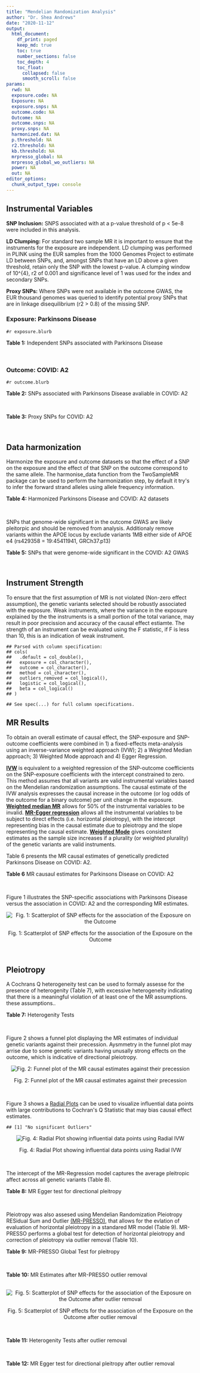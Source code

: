 ```yaml
---
title: "Mendelian Randomization Analysis"
author: "Dr. Shea Andrews"
date: "2020-11-12"
output:
  html_document:
    df_print: paged
    keep_md: true
    toc: true
    number_sections: false
    toc_depth: 4
    toc_float:
      collapsed: false
      smooth_scroll: false
params:
  rwd: NA
  exposure.code: NA
  Exposure: NA
  exposure.snps: NA
  outcome.code: NA
  Outcome: NA
  outcome.snps: NA
  proxy.snps: NA
  harmonized.dat: NA
  p.threshold: NA
  r2.threshold: NA
  kb.threshold: NA
  mrpresso_global: NA
  mrpresso_global_wo_outliers: NA
  power: NA
  out: NA
editor_options:
  chunk_output_type: console
---
```







## Instrumental Variables
**SNP Inclusion:** SNPS associated with at a p-value threshold of p < 5e-8 were included in this analysis.
<br>

**LD Clumping:** For standard two sample MR it is important to ensure that the instruments for the exposure are independent. LD clumping was performed in PLINK using the EUR samples from the 1000 Genomes Project to estimate LD between SNPs, and, amongst SNPs that have an LD above a given threshold, retain only the SNP with the lowest p-value. A clumping window of 10^{4}, r2 of 0.001 and significance level of 1 was used for the index and secondary SNPs.
<br>

**Proxy SNPs:** Where SNPs were not available in the outcome GWAS, the EUR thousand genomes was queried to identify potential proxy SNPs that are in linkage disequilibrium (r2 > 0.8) of the missing SNP.
<br>

### Exposure: Parkinsons Disease
`#r exposure.blurb`
<br>

**Table 1:** Independent SNPs associated with Parkinsons Disease
<div data-pagedtable="false">
  <script data-pagedtable-source type="application/json">
{"columns":[{"label":["SNP"],"name":[1],"type":["chr"],"align":["left"]},{"label":["CHROM"],"name":[2],"type":["dbl"],"align":["right"]},{"label":["POS"],"name":[3],"type":["dbl"],"align":["right"]},{"label":["REF"],"name":[4],"type":["chr"],"align":["left"]},{"label":["ALT"],"name":[5],"type":["chr"],"align":["left"]},{"label":["AF"],"name":[6],"type":["dbl"],"align":["right"]},{"label":["BETA"],"name":[7],"type":["dbl"],"align":["right"]},{"label":["SE"],"name":[8],"type":["dbl"],"align":["right"]},{"label":["Z"],"name":[9],"type":["dbl"],"align":["right"]},{"label":["P"],"name":[10],"type":["dbl"],"align":["right"]},{"label":["N"],"name":[11],"type":["dbl"],"align":["right"]},{"label":["TRAIT"],"name":[12],"type":["chr"],"align":["left"]}],"data":[{"1":"rs35749011","2":"1","3":"155135036","4":"G","5":"A","6":"0.0191","7":"0.7508","8":"0.0659","9":"11.393020","10":"5.022e-30","11":"482730","12":"parkinsons_disease"},{"1":"rs823106","2":"1","3":"205656453","4":"G","5":"C","6":"0.8488","7":"-0.1492","8":"0.0239","9":"-6.242678","10":"4.100e-10","11":"482730","12":"parkinsons_disease"},{"1":"rs4488803","2":"3","3":"58218352","4":"G","5":"A","6":"0.3746","7":"-0.1136","8":"0.0199","9":"-5.708543","10":"1.076e-08","11":"482730","12":"parkinsons_disease"},{"1":"rs34311866","2":"4","3":"951947","4":"T","5":"C","6":"0.1958","7":"0.2272","8":"0.0231","9":"9.835500","10":"7.974e-23","11":"482730","12":"parkinsons_disease"},{"1":"rs4698412","2":"4","3":"15737348","4":"G","5":"A","6":"0.5530","7":"0.1258","8":"0.0168","9":"7.488095","10":"7.049e-14","11":"482730","12":"parkinsons_disease"},{"1":"rs7695720","2":"4","3":"77183300","4":"A","5":"C","6":"0.2091","7":"-0.1255","8":"0.0208","9":"-6.033650","10":"1.528e-09","11":"482730","12":"parkinsons_disease"},{"1":"rs356203","2":"4","3":"90666041","4":"C","5":"T","6":"0.6169","7":"-0.2398","8":"0.0178","9":"-13.471910","10":"3.007e-41","11":"482730","12":"parkinsons_disease"},{"1":"rs75646569","2":"5","3":"60345424","4":"T","5":"G","6":"0.1117","7":"0.1916","8":"0.0266","9":"7.203010","10":"5.618e-13","11":"482730","12":"parkinsons_disease"},{"1":"rs35265698","2":"6","3":"32561334","4":"C","5":"G","6":"0.1547","7":"-0.2000","8":"0.0303","9":"-6.600660","10":"3.927e-11","11":"480593","12":"parkinsons_disease"},{"1":"rs858295","2":"7","3":"23245569","4":"A","5":"G","6":"0.3947","7":"-0.1039","8":"0.0176","9":"-5.903410","10":"3.831e-09","11":"482730","12":"parkinsons_disease"},{"1":"rs620490","2":"8","3":"16697579","4":"T","5":"G","6":"0.2762","7":"-0.1174","8":"0.0190","9":"-6.178950","10":"6.456e-10","11":"482730","12":"parkinsons_disease"},{"1":"rs144814361","2":"10","3":"121410917","4":"C","5":"T","6":"0.0174","7":"0.4411","8":"0.0680","9":"6.486765","10":"9.065e-11","11":"482730","12":"parkinsons_disease"},{"1":"rs75505347","2":"12","3":"40885549","4":"C","5":"T","6":"0.0195","7":"0.3917","8":"0.0674","9":"5.811573","10":"6.117e-09","11":"482730","12":"parkinsons_disease"},{"1":"rs10847864","2":"12","3":"123326598","4":"G","5":"T","6":"0.3625","7":"0.1274","8":"0.0179","9":"7.117318","10":"9.812e-13","11":"482730","12":"parkinsons_disease"},{"1":"rs4774417","2":"15","3":"61993702","4":"G","5":"A","6":"0.7397","7":"0.1052","8":"0.0192","9":"5.479167","10":"4.626e-08","11":"482730","12":"parkinsons_disease"},{"1":"rs12934900","2":"16","3":"30923602","4":"A","5":"T","6":"0.6571","7":"0.1215","8":"0.0184","9":"6.603260","10":"4.331e-11","11":"482730","12":"parkinsons_disease"},{"1":"rs4566208","2":"17","3":"16010920","4":"A","5":"G","6":"0.5659","7":"-0.0957","8":"0.0174","9":"-5.500000","10":"3.884e-08","11":"482730","12":"parkinsons_disease"},{"1":"rs58879558","2":"17","3":"44095467","4":"T","5":"C","6":"0.2229","7":"-0.2383","8":"0.0250","9":"-9.532000","10":"1.363e-21","11":"482730","12":"parkinsons_disease"},{"1":"rs4588066","2":"18","3":"40672964","4":"G","5":"A","6":"0.3260","7":"0.1046","8":"0.0178","9":"5.876404","10":"4.453e-09","11":"482730","12":"parkinsons_disease"}],"options":{"columns":{"min":{},"max":[10]},"rows":{"min":[10],"max":[10]},"pages":{}}}
  </script>
</div>
<br>

### Outcome: COVID: A2
`#r outcome.blurb`
<br>

**Table 2:** SNPs associated with Parkinsons Disease avaliable in COVID: A2
<div data-pagedtable="false">
  <script data-pagedtable-source type="application/json">
{"columns":[{"label":["SNP"],"name":[1],"type":["chr"],"align":["left"]},{"label":["CHROM"],"name":[2],"type":["dbl"],"align":["right"]},{"label":["POS"],"name":[3],"type":["dbl"],"align":["right"]},{"label":["REF"],"name":[4],"type":["chr"],"align":["left"]},{"label":["ALT"],"name":[5],"type":["chr"],"align":["left"]},{"label":["AF"],"name":[6],"type":["dbl"],"align":["right"]},{"label":["BETA"],"name":[7],"type":["dbl"],"align":["right"]},{"label":["SE"],"name":[8],"type":["dbl"],"align":["right"]},{"label":["Z"],"name":[9],"type":["dbl"],"align":["right"]},{"label":["P"],"name":[10],"type":["dbl"],"align":["right"]},{"label":["N"],"name":[11],"type":["dbl"],"align":["right"]},{"label":["TRAIT"],"name":[12],"type":["chr"],"align":["left"]}],"data":[{"1":"rs35749011","2":"1","3":"155135036","4":"G","5":"A","6":"0.013100","7":"0.0240080","8":"0.160910","9":"0.1492014","10":"0.88140","11":"22367","12":"very_severe_respiratory_confirmed_covid_vs._population__eur_wo_ukbb"},{"1":"rs823106","2":"1","3":"205656453","4":"G","5":"C","6":"0.857500","7":"-0.0681370","8":"0.043595","9":"-1.5629545","10":"0.11810","11":"261481","12":"very_severe_respiratory_confirmed_covid_vs._population__eur_wo_ukbb"},{"1":"rs4488803","2":"3","3":"58218352","4":"G","5":"A","6":"0.441000","7":"0.0315190","8":"0.046765","9":"0.6739870","10":"0.50030","11":"251425","12":"very_severe_respiratory_confirmed_covid_vs._population__eur_wo_ukbb"},{"1":"rs34311866","2":"4","3":"951947","4":"T","5":"C","6":"0.205000","7":"0.0377450","8":"0.039672","9":"0.9514267","10":"0.34140","11":"261481","12":"very_severe_respiratory_confirmed_covid_vs._population__eur_wo_ukbb"},{"1":"rs4698412","2":"4","3":"15737348","4":"G","5":"A","6":"0.559300","7":"-0.0252390","8":"0.031609","9":"-0.7984751","10":"0.42460","11":"261481","12":"very_severe_respiratory_confirmed_covid_vs._population__eur_wo_ukbb"},{"1":"rs7695720","2":"4","3":"77183300","4":"A","5":"C","6":"0.217200","7":"0.0742320","8":"0.057272","9":"1.2961307","10":"0.19490","11":"251022","12":"very_severe_respiratory_confirmed_covid_vs._population__eur_wo_ukbb"},{"1":"rs356203","2":"4","3":"90666041","4":"C","5":"T","6":"0.639800","7":"0.0216450","8":"0.032737","9":"0.6611785","10":"0.50850","11":"261078","12":"very_severe_respiratory_confirmed_covid_vs._population__eur_wo_ukbb"},{"1":"rs75646569","2":"5","3":"60345424","4":"T","5":"G","6":"0.098200","7":"-0.0807920","8":"0.052190","9":"-1.5480360","10":"0.12160","11":"261481","12":"very_severe_respiratory_confirmed_covid_vs._population__eur_wo_ukbb"},{"1":"rs35265698","2":"6","3":"32561334","4":"C","5":"G","6":"0.153400","7":"-0.0934570","8":"0.045209","9":"-2.0672211","10":"0.03871","11":"261481","12":"very_severe_respiratory_confirmed_covid_vs._population__eur_wo_ukbb"},{"1":"rs858295","2":"7","3":"23245569","4":"A","5":"G","6":"0.388500","7":"-0.0055797","8":"0.031656","9":"-0.1762604","10":"0.86010","11":"261481","12":"very_severe_respiratory_confirmed_covid_vs._population__eur_wo_ukbb"},{"1":"rs620490","2":"8","3":"16697579","4":"T","5":"G","6":"0.325900","7":"-0.0624680","8":"0.035741","9":"-1.7477966","10":"0.08050","11":"261078","12":"very_severe_respiratory_confirmed_covid_vs._population__eur_wo_ukbb"},{"1":"rs144814361","2":"10","3":"121410917","4":"C","5":"T","6":"0.006525","7":"-0.3736500","8":"0.212490","9":"-1.7584357","10":"0.07867","11":"251022","12":"very_severe_respiratory_confirmed_covid_vs._population__eur_wo_ukbb"},{"1":"rs75505347","2":"12","3":"40885549","4":"C","5":"T","6":"0.014570","7":"0.0815370","8":"0.105600","9":"0.7721307","10":"0.44000","11":"261078","12":"very_severe_respiratory_confirmed_covid_vs._population__eur_wo_ukbb"},{"1":"rs10847864","2":"12","3":"123326598","4":"G","5":"T","6":"0.338000","7":"-0.0237720","8":"0.050312","9":"-0.4724917","10":"0.63660","11":"251425","12":"very_severe_respiratory_confirmed_covid_vs._population__eur_wo_ukbb"},{"1":"rs4774417","2":"15","3":"61993702","4":"G","5":"A","6":"0.703200","7":"0.0746690","8":"0.053238","9":"1.4025508","10":"0.16070","11":"251425","12":"very_severe_respiratory_confirmed_covid_vs._population__eur_wo_ukbb"},{"1":"rs12934900","2":"16","3":"30923602","4":"A","5":"T","6":"0.649700","7":"0.0290650","8":"0.049178","9":"0.5910163","10":"0.55450","11":"251425","12":"very_severe_respiratory_confirmed_covid_vs._population__eur_wo_ukbb"},{"1":"rs4566208","2":"17","3":"16010920","4":"A","5":"G","6":"0.602900","7":"0.0498810","8":"0.032200","9":"1.5490994","10":"0.12140","11":"261481","12":"very_severe_respiratory_confirmed_covid_vs._population__eur_wo_ukbb"},{"1":"rs58879558","2":"17","3":"44095467","4":"T","5":"C","6":"0.234000","7":"-0.0923840","8":"0.037284","9":"-2.4778457","10":"0.01322","11":"22770","12":"very_severe_respiratory_confirmed_covid_vs._population__eur_wo_ukbb"},{"1":"rs4588066","2":"18","3":"40672964","4":"G","5":"A","6":"0.355800","7":"-0.0178700","8":"0.034090","9":"-0.5242006","10":"0.60010","11":"261481","12":"very_severe_respiratory_confirmed_covid_vs._population__eur_wo_ukbb"}],"options":{"columns":{"min":{},"max":[10]},"rows":{"min":[10],"max":[10]},"pages":{}}}
  </script>
</div>
<br>

**Table 3:** Proxy SNPs for COVID: A2
<div data-pagedtable="false">
  <script data-pagedtable-source type="application/json">
{"columns":[{"label":["proxy.outcome"],"name":[1],"type":["lgl"],"align":["right"]},{"label":["target_snp"],"name":[2],"type":["lgl"],"align":["right"]},{"label":["proxy_snp"],"name":[3],"type":["lgl"],"align":["right"]},{"label":["ld.r2"],"name":[4],"type":["lgl"],"align":["right"]},{"label":["Dprime"],"name":[5],"type":["lgl"],"align":["right"]},{"label":["ref.proxy"],"name":[6],"type":["lgl"],"align":["right"]},{"label":["alt.proxy"],"name":[7],"type":["lgl"],"align":["right"]},{"label":["CHROM"],"name":[8],"type":["lgl"],"align":["right"]},{"label":["POS"],"name":[9],"type":["lgl"],"align":["right"]},{"label":["ALT.proxy"],"name":[10],"type":["lgl"],"align":["right"]},{"label":["REF.proxy"],"name":[11],"type":["lgl"],"align":["right"]},{"label":["AF"],"name":[12],"type":["lgl"],"align":["right"]},{"label":["BETA"],"name":[13],"type":["lgl"],"align":["right"]},{"label":["SE"],"name":[14],"type":["lgl"],"align":["right"]},{"label":["P"],"name":[15],"type":["lgl"],"align":["right"]},{"label":["N"],"name":[16],"type":["lgl"],"align":["right"]},{"label":["ref"],"name":[17],"type":["lgl"],"align":["right"]},{"label":["alt"],"name":[18],"type":["lgl"],"align":["right"]},{"label":["ALT"],"name":[19],"type":["lgl"],"align":["right"]},{"label":["REF"],"name":[20],"type":["lgl"],"align":["right"]},{"label":["PHASE"],"name":[21],"type":["lgl"],"align":["right"]}],"data":[{"1":"NA","2":"NA","3":"NA","4":"NA","5":"NA","6":"NA","7":"NA","8":"NA","9":"NA","10":"NA","11":"NA","12":"NA","13":"NA","14":"NA","15":"NA","16":"NA","17":"NA","18":"NA","19":"NA","20":"NA","21":"NA"}],"options":{"columns":{"min":{},"max":[10]},"rows":{"min":[10],"max":[10]},"pages":{}}}
  </script>
</div>
<br>

## Data harmonization
Harmonize the exposure and outcome datasets so that the effect of a SNP on the exposure and the effect of that SNP on the outcome correspond to the same allele. The harmonise_data function from the TwoSampleMR package can be used to perform the harmonization step, by default it try's to infer the forward strand alleles using allele frequency information.
<br>

**Table 4:** Harmonized Parkinsons Disease and COVID: A2 datasets
<div data-pagedtable="false">
  <script data-pagedtable-source type="application/json">
{"columns":[{"label":["SNP"],"name":[1],"type":["chr"],"align":["left"]},{"label":["effect_allele.exposure"],"name":[2],"type":["chr"],"align":["left"]},{"label":["other_allele.exposure"],"name":[3],"type":["chr"],"align":["left"]},{"label":["effect_allele.outcome"],"name":[4],"type":["chr"],"align":["left"]},{"label":["other_allele.outcome"],"name":[5],"type":["chr"],"align":["left"]},{"label":["beta.exposure"],"name":[6],"type":["dbl"],"align":["right"]},{"label":["beta.outcome"],"name":[7],"type":["dbl"],"align":["right"]},{"label":["eaf.exposure"],"name":[8],"type":["dbl"],"align":["right"]},{"label":["eaf.outcome"],"name":[9],"type":["dbl"],"align":["right"]},{"label":["remove"],"name":[10],"type":["lgl"],"align":["right"]},{"label":["palindromic"],"name":[11],"type":["lgl"],"align":["right"]},{"label":["ambiguous"],"name":[12],"type":["lgl"],"align":["right"]},{"label":["id.outcome"],"name":[13],"type":["chr"],"align":["left"]},{"label":["chr.outcome"],"name":[14],"type":["dbl"],"align":["right"]},{"label":["pos.outcome"],"name":[15],"type":["dbl"],"align":["right"]},{"label":["se.outcome"],"name":[16],"type":["dbl"],"align":["right"]},{"label":["z.outcome"],"name":[17],"type":["dbl"],"align":["right"]},{"label":["pval.outcome"],"name":[18],"type":["dbl"],"align":["right"]},{"label":["samplesize.outcome"],"name":[19],"type":["dbl"],"align":["right"]},{"label":["outcome"],"name":[20],"type":["chr"],"align":["left"]},{"label":["mr_keep.outcome"],"name":[21],"type":["lgl"],"align":["right"]},{"label":["pval_origin.outcome"],"name":[22],"type":["chr"],"align":["left"]},{"label":["chr.exposure"],"name":[23],"type":["dbl"],"align":["right"]},{"label":["pos.exposure"],"name":[24],"type":["dbl"],"align":["right"]},{"label":["se.exposure"],"name":[25],"type":["dbl"],"align":["right"]},{"label":["z.exposure"],"name":[26],"type":["dbl"],"align":["right"]},{"label":["pval.exposure"],"name":[27],"type":["dbl"],"align":["right"]},{"label":["samplesize.exposure"],"name":[28],"type":["dbl"],"align":["right"]},{"label":["exposure"],"name":[29],"type":["chr"],"align":["left"]},{"label":["mr_keep.exposure"],"name":[30],"type":["lgl"],"align":["right"]},{"label":["pval_origin.exposure"],"name":[31],"type":["chr"],"align":["left"]},{"label":["id.exposure"],"name":[32],"type":["chr"],"align":["left"]},{"label":["action"],"name":[33],"type":["dbl"],"align":["right"]},{"label":["mr_keep"],"name":[34],"type":["lgl"],"align":["right"]},{"label":["pt"],"name":[35],"type":["dbl"],"align":["right"]},{"label":["pleitropy_keep"],"name":[36],"type":["lgl"],"align":["right"]},{"label":["mrpresso_RSSobs"],"name":[37],"type":["dbl"],"align":["right"]},{"label":["mrpresso_pval"],"name":[38],"type":["dbl"],"align":["right"]},{"label":["mrpresso_keep"],"name":[39],"type":["lgl"],"align":["right"]}],"data":[{"1":"rs10847864","2":"T","3":"G","4":"T","5":"G","6":"0.1274","7":"-0.0237720","8":"0.3625","9":"0.338000","10":"FALSE","11":"FALSE","12":"FALSE","13":"FhXLgp","14":"12","15":"123326598","16":"0.050312","17":"-0.4724917","18":"0.63660","19":"251425","20":"covidhgi2020anaA2v4eurwoukbb","21":"TRUE","22":"reported","23":"12","24":"123326598","25":"0.0179","26":"7.117318","27":"9.812e-13","28":"482730","29":"Nalls2019pd","30":"TRUE","31":"reported","32":"YnhLA0","33":"2","34":"TRUE","35":"5e-08","36":"TRUE","37":"1.117395e-03","38":"1.0000","39":"TRUE"},{"1":"rs12934900","2":"T","3":"A","4":"T","5":"A","6":"0.1215","7":"0.0290650","8":"0.6571","9":"0.649700","10":"FALSE","11":"TRUE","12":"FALSE","13":"FhXLgp","14":"16","15":"30923602","16":"0.049178","17":"0.5910163","18":"0.55450","19":"251425","20":"covidhgi2020anaA2v4eurwoukbb","21":"TRUE","22":"reported","23":"16","24":"30923602","25":"0.0184","26":"6.603260","27":"4.331e-11","28":"482730","29":"Nalls2019pd","30":"TRUE","31":"reported","32":"YnhLA0","33":"2","34":"TRUE","35":"5e-08","36":"TRUE","37":"4.403725e-04","38":"1.0000","39":"TRUE"},{"1":"rs144814361","2":"T","3":"C","4":"T","5":"C","6":"0.4411","7":"-0.3736500","8":"0.0174","9":"0.006525","10":"FALSE","11":"FALSE","12":"FALSE","13":"FhXLgp","14":"10","15":"121410917","16":"0.212490","17":"-1.7584357","18":"0.07867","19":"251022","20":"covidhgi2020anaA2v4eurwoukbb","21":"TRUE","22":"reported","23":"10","24":"121410917","25":"0.0680","26":"6.486765","27":"9.065e-11","28":"482730","29":"Nalls2019pd","30":"TRUE","31":"reported","32":"YnhLA0","33":"2","34":"TRUE","35":"5e-08","36":"TRUE","37":"1.685643e-01","38":"1.0000","39":"TRUE"},{"1":"rs34311866","2":"C","3":"T","4":"C","5":"T","6":"0.2272","7":"0.0377450","8":"0.1958","9":"0.205000","10":"FALSE","11":"FALSE","12":"FALSE","13":"FhXLgp","14":"4","15":"951947","16":"0.039672","17":"0.9514267","18":"0.34140","19":"261481","20":"covidhgi2020anaA2v4eurwoukbb","21":"TRUE","22":"reported","23":"4","24":"951947","25":"0.0231","26":"9.835500","27":"7.974e-23","28":"482730","29":"Nalls2019pd","30":"TRUE","31":"reported","32":"YnhLA0","33":"2","34":"TRUE","35":"5e-08","36":"TRUE","37":"6.030031e-04","38":"1.0000","39":"TRUE"},{"1":"rs35265698","2":"G","3":"C","4":"G","5":"C","6":"-0.2000","7":"-0.0934570","8":"0.1547","9":"0.153400","10":"FALSE","11":"TRUE","12":"FALSE","13":"FhXLgp","14":"6","15":"32561334","16":"0.045209","17":"-2.0672211","18":"0.03871","19":"261481","20":"covidhgi2020anaA2v4eurwoukbb","21":"TRUE","22":"reported","23":"6","24":"32561334","25":"0.0303","26":"-6.600660","27":"3.927e-11","28":"480593","29":"Nalls2019pd","30":"TRUE","31":"reported","32":"YnhLA0","33":"2","34":"TRUE","35":"5e-08","36":"TRUE","37":"7.240735e-03","38":"1.0000","39":"TRUE"},{"1":"rs356203","2":"T","3":"C","4":"T","5":"C","6":"-0.2398","7":"0.0216450","8":"0.6169","9":"0.639800","10":"FALSE","11":"FALSE","12":"FALSE","13":"FhXLgp","14":"4","15":"90666041","16":"0.032737","17":"0.6611785","18":"0.50850","19":"261078","20":"covidhgi2020anaA2v4eurwoukbb","21":"TRUE","22":"reported","23":"4","24":"90666041","25":"0.0178","26":"-13.471910","27":"3.007e-41","28":"482730","29":"Nalls2019pd","30":"TRUE","31":"reported","32":"YnhLA0","33":"2","34":"TRUE","35":"5e-08","36":"TRUE","37":"2.209914e-03","38":"1.0000","39":"TRUE"},{"1":"rs35749011","2":"A","3":"G","4":"A","5":"G","6":"0.7508","7":"0.0240080","8":"0.0191","9":"0.013100","10":"FALSE","11":"FALSE","12":"FALSE","13":"FhXLgp","14":"1","15":"155135036","16":"0.160910","17":"0.1492014","18":"0.88140","19":"22367","20":"covidhgi2020anaA2v4eurwoukbb","21":"TRUE","22":"reported","23":"1","24":"155135036","25":"0.0659","26":"11.393020","27":"5.022e-30","28":"482730","29":"Nalls2019pd","30":"TRUE","31":"reported","32":"YnhLA0","33":"2","34":"TRUE","35":"5e-08","36":"TRUE","37":"9.541709e-04","38":"1.0000","39":"TRUE"},{"1":"rs4488803","2":"A","3":"G","4":"A","5":"G","6":"-0.1136","7":"0.0315190","8":"0.3746","9":"0.441000","10":"FALSE","11":"FALSE","12":"FALSE","13":"FhXLgp","14":"3","15":"58218352","16":"0.046765","17":"0.6739870","18":"0.50030","19":"251425","20":"covidhgi2020anaA2v4eurwoukbb","21":"TRUE","22":"reported","23":"3","24":"58218352","25":"0.0199","26":"-5.708543","27":"1.076e-08","28":"482730","29":"Nalls2019pd","30":"TRUE","31":"reported","32":"YnhLA0","33":"2","34":"TRUE","35":"5e-08","36":"TRUE","37":"1.623021e-03","38":"1.0000","39":"TRUE"},{"1":"rs4566208","2":"G","3":"A","4":"G","5":"A","6":"-0.0957","7":"0.0498810","8":"0.5659","9":"0.602900","10":"FALSE","11":"FALSE","12":"FALSE","13":"FhXLgp","14":"17","15":"16010920","16":"0.032200","17":"1.5490994","18":"0.12140","19":"261481","20":"covidhgi2020anaA2v4eurwoukbb","21":"TRUE","22":"reported","23":"17","24":"16010920","25":"0.0174","26":"-5.500000","27":"3.884e-08","28":"482730","29":"Nalls2019pd","30":"TRUE","31":"reported","32":"YnhLA0","33":"2","34":"TRUE","35":"5e-08","36":"TRUE","37":"3.403116e-03","38":"1.0000","39":"TRUE"},{"1":"rs4588066","2":"A","3":"G","4":"A","5":"G","6":"0.1046","7":"-0.0178700","8":"0.3260","9":"0.355800","10":"FALSE","11":"FALSE","12":"FALSE","13":"FhXLgp","14":"18","15":"40672964","16":"0.034090","17":"-0.5242006","18":"0.60010","19":"261481","20":"covidhgi2020anaA2v4eurwoukbb","21":"TRUE","22":"reported","23":"18","24":"40672964","25":"0.0178","26":"5.876404","27":"4.453e-09","28":"482730","29":"Nalls2019pd","30":"TRUE","31":"reported","32":"YnhLA0","33":"2","34":"TRUE","35":"5e-08","36":"TRUE","37":"6.776645e-04","38":"1.0000","39":"TRUE"},{"1":"rs4698412","2":"A","3":"G","4":"A","5":"G","6":"0.1258","7":"-0.0252390","8":"0.5530","9":"0.559300","10":"FALSE","11":"FALSE","12":"FALSE","13":"FhXLgp","14":"4","15":"15737348","16":"0.031609","17":"-0.7984751","18":"0.42460","19":"261481","20":"covidhgi2020anaA2v4eurwoukbb","21":"TRUE","22":"reported","23":"4","24":"15737348","25":"0.0168","26":"7.488095","27":"7.049e-14","28":"482730","29":"Nalls2019pd","30":"TRUE","31":"reported","32":"YnhLA0","33":"2","34":"TRUE","35":"5e-08","36":"TRUE","37":"1.295241e-03","38":"1.0000","39":"TRUE"},{"1":"rs4774417","2":"A","3":"G","4":"A","5":"G","6":"0.1052","7":"0.0746690","8":"0.7397","9":"0.703200","10":"FALSE","11":"FALSE","12":"FALSE","13":"FhXLgp","14":"15","15":"61993702","16":"0.053238","17":"1.4025508","18":"0.16070","19":"251425","20":"covidhgi2020anaA2v4eurwoukbb","21":"TRUE","22":"reported","23":"15","24":"61993702","25":"0.0192","26":"5.479167","27":"4.626e-08","28":"482730","29":"Nalls2019pd","30":"TRUE","31":"reported","32":"YnhLA0","33":"2","34":"TRUE","35":"5e-08","36":"TRUE","37":"4.651290e-03","38":"1.0000","39":"TRUE"},{"1":"rs58879558","2":"C","3":"T","4":"C","5":"T","6":"-0.2383","7":"-0.0923840","8":"0.2229","9":"0.234000","10":"FALSE","11":"FALSE","12":"FALSE","13":"FhXLgp","14":"17","15":"44095467","16":"0.037284","17":"-2.4778457","18":"0.01322","19":"22770","20":"covidhgi2020anaA2v4eurwoukbb","21":"TRUE","22":"reported","23":"17","24":"44095467","25":"0.0250","26":"-9.532000","27":"1.363e-21","28":"482730","29":"Nalls2019pd","30":"TRUE","31":"reported","32":"YnhLA0","33":"2","34":"TRUE","35":"5e-08","36":"TRUE","37":"7.720209e-03","38":"0.4294","39":"TRUE"},{"1":"rs620490","2":"G","3":"T","4":"G","5":"T","6":"-0.1174","7":"-0.0624680","8":"0.2762","9":"0.325900","10":"FALSE","11":"FALSE","12":"FALSE","13":"FhXLgp","14":"8","15":"16697579","16":"0.035741","17":"-1.7477966","18":"0.08050","19":"261078","20":"covidhgi2020anaA2v4eurwoukbb","21":"TRUE","22":"reported","23":"8","24":"16697579","25":"0.0190","26":"-6.178950","27":"6.456e-10","28":"482730","29":"Nalls2019pd","30":"TRUE","31":"reported","32":"YnhLA0","33":"2","34":"TRUE","35":"5e-08","36":"TRUE","37":"3.169935e-03","38":"1.0000","39":"TRUE"},{"1":"rs75505347","2":"T","3":"C","4":"T","5":"C","6":"0.3917","7":"0.0815370","8":"0.0195","9":"0.014570","10":"FALSE","11":"FALSE","12":"FALSE","13":"FhXLgp","14":"12","15":"40885549","16":"0.105600","17":"0.7721307","18":"0.44000","19":"261078","20":"covidhgi2020anaA2v4eurwoukbb","21":"TRUE","22":"reported","23":"12","24":"40885549","25":"0.0674","26":"5.811573","27":"6.117e-09","28":"482730","29":"Nalls2019pd","30":"TRUE","31":"reported","32":"YnhLA0","33":"2","34":"TRUE","35":"5e-08","36":"TRUE","37":"3.218974e-03","38":"1.0000","39":"TRUE"},{"1":"rs75646569","2":"G","3":"T","4":"G","5":"T","6":"0.1916","7":"-0.0807920","8":"0.1117","9":"0.098200","10":"FALSE","11":"FALSE","12":"FALSE","13":"FhXLgp","14":"5","15":"60345424","16":"0.052190","17":"-1.5480360","18":"0.12160","19":"261481","20":"covidhgi2020anaA2v4eurwoukbb","21":"TRUE","22":"reported","23":"5","24":"60345424","25":"0.0266","26":"7.203010","27":"5.618e-13","28":"482730","29":"Nalls2019pd","30":"TRUE","31":"reported","32":"YnhLA0","33":"2","34":"TRUE","35":"5e-08","36":"TRUE","37":"9.748605e-03","38":"1.0000","39":"TRUE"},{"1":"rs7695720","2":"C","3":"A","4":"C","5":"A","6":"-0.1255","7":"0.0742320","8":"0.2091","9":"0.217200","10":"FALSE","11":"FALSE","12":"FALSE","13":"FhXLgp","14":"4","15":"77183300","16":"0.057272","17":"1.2961307","18":"0.19490","19":"251022","20":"covidhgi2020anaA2v4eurwoukbb","21":"TRUE","22":"reported","23":"4","24":"77183300","25":"0.0208","26":"-6.033650","27":"1.528e-09","28":"482730","29":"Nalls2019pd","30":"TRUE","31":"reported","32":"YnhLA0","33":"2","34":"TRUE","35":"5e-08","36":"TRUE","37":"7.123745e-03","38":"1.0000","39":"TRUE"},{"1":"rs823106","2":"C","3":"G","4":"C","5":"G","6":"-0.1492","7":"-0.0681370","8":"0.8488","9":"0.857500","10":"FALSE","11":"TRUE","12":"FALSE","13":"FhXLgp","14":"1","15":"205656453","16":"0.043595","17":"-1.5629545","18":"0.11810","19":"261481","20":"covidhgi2020anaA2v4eurwoukbb","21":"TRUE","22":"reported","23":"1","24":"205656453","25":"0.0239","26":"-6.242678","27":"4.100e-10","28":"482730","29":"Nalls2019pd","30":"TRUE","31":"reported","32":"YnhLA0","33":"2","34":"TRUE","35":"5e-08","36":"TRUE","37":"3.608260e-03","38":"1.0000","39":"TRUE"},{"1":"rs858295","2":"G","3":"A","4":"G","5":"A","6":"-0.1039","7":"-0.0055797","8":"0.3947","9":"0.388500","10":"FALSE","11":"FALSE","12":"FALSE","13":"FhXLgp","14":"7","15":"23245569","16":"0.031656","17":"-0.1762604","18":"0.86010","19":"261481","20":"covidhgi2020anaA2v4eurwoukbb","21":"TRUE","22":"reported","23":"7","24":"23245569","25":"0.0176","26":"-5.903410","27":"3.831e-09","28":"482730","29":"Nalls2019pd","30":"TRUE","31":"reported","32":"YnhLA0","33":"2","34":"TRUE","35":"5e-08","36":"TRUE","37":"3.119096e-06","38":"1.0000","39":"TRUE"}],"options":{"columns":{"min":{},"max":[10]},"rows":{"min":[10],"max":[10]},"pages":{}}}
  </script>
</div>
<br>

SNPs that genome-wide significant in the outcome GWAS are likely pleitorpic and should be removed from analysis. Additionaly remove variants within the APOE locus by exclude variants 1MB either side of APOE e4 (rs429358 = 19:45411941, GRCh37.p13)
<br>


**Table 5:** SNPs that were genome-wide significant in the COVID: A2 GWAS
<div data-pagedtable="false">
  <script data-pagedtable-source type="application/json">
{"columns":[{"label":["SNP"],"name":[1],"type":["chr"],"align":["left"]},{"label":["chr.outcome"],"name":[2],"type":["dbl"],"align":["right"]},{"label":["pos.outcome"],"name":[3],"type":["dbl"],"align":["right"]},{"label":["pval.exposure"],"name":[4],"type":["dbl"],"align":["right"]},{"label":["pval.outcome"],"name":[5],"type":["dbl"],"align":["right"]}],"data":[],"options":{"columns":{"min":{},"max":[10]},"rows":{"min":[10],"max":[10]},"pages":{}}}
  </script>
</div>
<br>


## Instrument Strength
To ensure that the first assumption of MR is not violated (Non-zero effect assumption), the genetic variants selected should be robustly associated with the exposure. Weak instruments, where the variance in the exposure explained by the the instruments is a small portion of the total variance, may result in poor precission and accuracy of the causal effect estiamte. The strength of an instrument can be evaluated using the F statistic, if F is less than 10, this is an indication of weak instrument.


```
## Parsed with column specification:
## cols(
##   .default = col_double(),
##   exposure = col_character(),
##   outcome = col_character(),
##   method = col_character(),
##   outliers_removed = col_logical(),
##   logistic = col_logical(),
##   beta = col_logical()
## )
```

```
## See spec(...) for full column specifications.
```

<div data-pagedtable="false">
  <script data-pagedtable-source type="application/json">
{"columns":[{"label":["outliers_removed"],"name":[1],"type":["lgl"],"align":["right"]},{"label":["pve.exposure"],"name":[2],"type":["dbl"],"align":["right"]},{"label":["F"],"name":[3],"type":["dbl"],"align":["right"]},{"label":["Alpha"],"name":[4],"type":["dbl"],"align":["right"]},{"label":["NCP"],"name":[5],"type":["dbl"],"align":["right"]},{"label":["Power"],"name":[6],"type":["dbl"],"align":["right"]}],"data":[{"1":"FALSE","2":"0.0007443399","3":"57.79114","4":"0.05","5":"3.313739","6":"0.4445678"}],"options":{"columns":{"min":{},"max":[10]},"rows":{"min":[10],"max":[10]},"pages":{}}}
  </script>
</div>

##  MR Results
To obtain an overall estimate of causal effect, the SNP-exposure and SNP-outcome coefficients were combined in 1) a fixed-effects meta-analysis using an inverse-variance weighted approach (IVW); 2) a Weighted Median approach; 3) Weighted Mode approach and 4) Egger Regression.


[**IVW**](https://doi.org/10.1002/gepi.21758) is equivalent to a weighted regression of the SNP-outcome coefficients on the SNP-exposure coefficients with the intercept constrained to zero. This method assumes that all variants are valid instrumental variables based on the Mendelian randomization assumptions. The causal estimate of the IVW analysis expresses the causal increase in the outcome (or log odds of the outcome for a binary outcome) per unit change in the exposure. [**Weighted median MR**](https://doi.org/10.1002/gepi.21965) allows for 50% of the instrumental variables to be invalid. [**MR-Egger regression**](https://doi.org/10.1093/ije/dyw220) allows all the instrumental variables to be subject to direct effects (i.e. horizontal pleiotropy), with the intercept representing bias in the causal estimate due to pleiotropy and the slope representing the causal estimate. [**Weighted Mode**](https://doi.org/10.1093/ije/dyx102) gives consistent estimates as the sample size increases if a plurality (or weighted plurality) of the genetic variants are valid instruments.
<br>



Table 6 presents the MR causal estimates of genetically predicted Parkinsons Disease on COVID: A2.
<br>

**Table 6** MR causaul estimates for Parkinsons Disease on COVID: A2
<div data-pagedtable="false">
  <script data-pagedtable-source type="application/json">
{"columns":[{"label":["id.exposure"],"name":[1],"type":["chr"],"align":["left"]},{"label":["id.outcome"],"name":[2],"type":["chr"],"align":["left"]},{"label":["outcome"],"name":[3],"type":["fctr"],"align":["left"]},{"label":["exposure"],"name":[4],"type":["fctr"],"align":["left"]},{"label":["method"],"name":[5],"type":["fctr"],"align":["left"]},{"label":["nsnp"],"name":[6],"type":["int"],"align":["right"]},{"label":["b"],"name":[7],"type":["dbl"],"align":["right"]},{"label":["se"],"name":[8],"type":["dbl"],"align":["right"]},{"label":["pval"],"name":[9],"type":["dbl"],"align":["right"]}],"data":[{"1":"YnhLA0","2":"FhXLgp","3":"covidhgi2020anaA2v4eurwoukbb","4":"Nalls2019pd","5":"Inverse variance weighted (fixed effects)","6":"19","7":"0.07007924","8":"0.05825398","9":"0.2289783"},{"1":"YnhLA0","2":"FhXLgp","3":"covidhgi2020anaA2v4eurwoukbb","4":"Nalls2019pd","5":"Weighted median","6":"19","7":"0.04746698","8":"0.09165377","9":"0.6045319"},{"1":"YnhLA0","2":"FhXLgp","3":"covidhgi2020anaA2v4eurwoukbb","4":"Nalls2019pd","5":"Weighted mode","6":"19","7":"0.04451221","8":"0.14506135","9":"0.7624783"},{"1":"YnhLA0","2":"FhXLgp","3":"covidhgi2020anaA2v4eurwoukbb","4":"Nalls2019pd","5":"MR Egger","6":"19","7":"0.16806090","8":"0.18605942","9":"0.3790070"}],"options":{"columns":{"min":{},"max":[10]},"rows":{"min":[10],"max":[10]},"pages":{}}}
  </script>
</div>
<br>

Figure 1 illustrates the SNP-specific associations with Parkinsons Disease versus the association in COVID: A2 and the corresponding MR estimates.
<br>

<div class="figure" style="text-align: center">
<img src="/sc/arion/projects/LOAD/shea/Projects/MRcovid/results/MRcovideurwoukbb/Nalls2019pd/covidhgi2020anaA2v4eurwoukbb/Nalls2019pd_5e-8_covidhgi2020anaA2v4eurwoukbb_MR_Analaysis_files/figure-html/scatter_plot-1.png" alt="Fig. 1: Scatterplot of SNP effects for the association of the Exposure on the Outcome"  />
<p class="caption">Fig. 1: Scatterplot of SNP effects for the association of the Exposure on the Outcome</p>
</div>
<br>


## Pleiotropy
A Cochrans Q heterogeneity test can be used to formaly assesse for the presence of heterogenity (Table 7), with excessive heterogeneity indicating that there is a meaningful violation of at least one of the MR assumptions.
these assumptions..
<br>

**Table 7:** Heterogenity Tests
<div data-pagedtable="false">
  <script data-pagedtable-source type="application/json">
{"columns":[{"label":["id.exposure"],"name":[1],"type":["chr"],"align":["left"]},{"label":["id.outcome"],"name":[2],"type":["chr"],"align":["left"]},{"label":["outcome"],"name":[3],"type":["fctr"],"align":["left"]},{"label":["exposure"],"name":[4],"type":["fctr"],"align":["left"]},{"label":["method"],"name":[5],"type":["fctr"],"align":["left"]},{"label":["Q"],"name":[6],"type":["dbl"],"align":["right"]},{"label":["Q_df"],"name":[7],"type":["dbl"],"align":["right"]},{"label":["Q_pval"],"name":[8],"type":["dbl"],"align":["right"]}],"data":[{"1":"YnhLA0","2":"FhXLgp","3":"covidhgi2020anaA2v4eurwoukbb","4":"Nalls2019pd","5":"MR Egger","6":"29.35350","7":"17","8":"0.03140236"},{"1":"YnhLA0","2":"FhXLgp","3":"covidhgi2020anaA2v4eurwoukbb","4":"Nalls2019pd","5":"Inverse variance weighted","6":"29.92991","7":"18","8":"0.03813352"}],"options":{"columns":{"min":{},"max":[10]},"rows":{"min":[10],"max":[10]},"pages":{}}}
  </script>
</div>
<br>

Figure 2 shows a funnel plot displaying the MR estimates of individual genetic variants against their precession. Aysmmetry in the funnel plot may arrise due to some genetic variants having unusally strong effects on the outcome, which is indicative of directional pleiotropy.
<br>

<div class="figure" style="text-align: center">
<img src="/sc/arion/projects/LOAD/shea/Projects/MRcovid/results/MRcovideurwoukbb/Nalls2019pd/covidhgi2020anaA2v4eurwoukbb/Nalls2019pd_5e-8_covidhgi2020anaA2v4eurwoukbb_MR_Analaysis_files/figure-html/funnel_plot-1.png" alt="Fig. 2: Funnel plot of the MR causal estimates against their precession"  />
<p class="caption">Fig. 2: Funnel plot of the MR causal estimates against their precession</p>
</div>
<br>

Figure 3 shows a [Radial Plots](https://github.com/WSpiller/RadialMR) can be used to visualize influential data points with large contributions to Cochran's Q Statistic that may bias causal effect estimates.




```
## [1] "No significant Outliers"
```

<div class="figure" style="text-align: center">
<img src="/sc/arion/projects/LOAD/shea/Projects/MRcovid/results/MRcovideurwoukbb/Nalls2019pd/covidhgi2020anaA2v4eurwoukbb/Nalls2019pd_5e-8_covidhgi2020anaA2v4eurwoukbb_MR_Analaysis_files/figure-html/Radial_Plot-1.png" alt="Fig. 4: Radial Plot showing influential data points using Radial IVW"  />
<p class="caption">Fig. 4: Radial Plot showing influential data points using Radial IVW</p>
</div>
<br>

The intercept of the MR-Regression model captures the average pleitropic affect across all genetic variants (Table 8).
<br>

**Table 8:** MR Egger test for directional pleitropy
<div data-pagedtable="false">
  <script data-pagedtable-source type="application/json">
{"columns":[{"label":["id.exposure"],"name":[1],"type":["chr"],"align":["left"]},{"label":["id.outcome"],"name":[2],"type":["chr"],"align":["left"]},{"label":["outcome"],"name":[3],"type":["fctr"],"align":["left"]},{"label":["exposure"],"name":[4],"type":["fctr"],"align":["left"]},{"label":["egger_intercept"],"name":[5],"type":["dbl"],"align":["right"]},{"label":["se"],"name":[6],"type":["dbl"],"align":["right"]},{"label":["pval"],"name":[7],"type":["dbl"],"align":["right"]}],"data":[{"1":"YnhLA0","2":"FhXLgp","3":"covidhgi2020anaA2v4eurwoukbb","4":"Nalls2019pd","5":"-0.01813835","6":"0.03139329","7":"0.5709884"}],"options":{"columns":{"min":{},"max":[10]},"rows":{"min":[10],"max":[10]},"pages":{}}}
  </script>
</div>
<br>

Pleiotropy was also assesed using Mendelian Randomization Pleiotropy RESidual Sum and Outlier [(MR-PRESSO)](https://doi.org/10.1038/s41588-018-0099-7), that allows for the evlation of evaluation of horizontal pleiotropy in a standared MR model (Table 9). MR-PRESSO performs a global test for detection of horizontal pleiotropy and correction of pleiotropy via outlier removal (Table 10).
<br>

**Table 9:** MR-PRESSO Global Test for pleitropy
<div data-pagedtable="false">
  <script data-pagedtable-source type="application/json">
{"columns":[{"label":["id.exposure"],"name":[1],"type":["chr"],"align":["left"]},{"label":["id.outcome"],"name":[2],"type":["chr"],"align":["left"]},{"label":["outcome"],"name":[3],"type":["chr"],"align":["left"]},{"label":["exposure"],"name":[4],"type":["chr"],"align":["left"]},{"label":["pt"],"name":[5],"type":["dbl"],"align":["right"]},{"label":["outliers_removed"],"name":[6],"type":["lgl"],"align":["right"]},{"label":["n_outliers"],"name":[7],"type":["dbl"],"align":["right"]},{"label":["RSSobs"],"name":[8],"type":["dbl"],"align":["right"]},{"label":["pval"],"name":[9],"type":["dbl"],"align":["right"]}],"data":[{"1":"YnhLA0","2":"FhXLgp","3":"covidhgi2020anaA2v4eurwoukbb","4":"Nalls2019pd","5":"5e-08","6":"FALSE","7":"0","8":"33.90285","9":"0.0342"}],"options":{"columns":{"min":{},"max":[10]},"rows":{"min":[10],"max":[10]},"pages":{}}}
  </script>
</div>
<br>


**Table 10:** MR Estimates after MR-PRESSO outlier removal
<div data-pagedtable="false">
  <script data-pagedtable-source type="application/json">
{"columns":[{"label":["id.exposure"],"name":[1],"type":["fctr"],"align":["left"]},{"label":["id.outcome"],"name":[2],"type":["fctr"],"align":["left"]},{"label":["outcome"],"name":[3],"type":["fctr"],"align":["left"]},{"label":["exposure"],"name":[4],"type":["fctr"],"align":["left"]},{"label":["method"],"name":[5],"type":["fctr"],"align":["left"]},{"label":["nsnp"],"name":[6],"type":["lgl"],"align":["right"]},{"label":["b"],"name":[7],"type":["lgl"],"align":["right"]},{"label":["se"],"name":[8],"type":["lgl"],"align":["right"]},{"label":["pval"],"name":[9],"type":["lgl"],"align":["right"]}],"data":[{"1":"YnhLA0","2":"FhXLgp","3":"covidhgi2020anaA2v4eurwoukbb","4":"Nalls2019pd","5":"mrpresso","6":"NA","7":"NA","8":"NA","9":"NA"}],"options":{"columns":{"min":{},"max":[10]},"rows":{"min":[10],"max":[10]},"pages":{}}}
  </script>
</div>
<br>

<div class="figure" style="text-align: center">
<img src="/sc/arion/projects/LOAD/shea/Projects/MRcovid/results/MRcovideurwoukbb/Nalls2019pd/covidhgi2020anaA2v4eurwoukbb/Nalls2019pd_5e-8_covidhgi2020anaA2v4eurwoukbb_MR_Analaysis_files/figure-html/scatter_plot_outlier-1.png" alt="Fig. 5: Scatterplot of SNP effects for the association of the Exposure on the Outcome after outlier removal"  />
<p class="caption">Fig. 5: Scatterplot of SNP effects for the association of the Exposure on the Outcome after outlier removal</p>
</div>
<br>

**Table 11:** Heterogenity Tests after outlier removal
<div data-pagedtable="false">
  <script data-pagedtable-source type="application/json">
{"columns":[{"label":["id.exposure"],"name":[1],"type":["fctr"],"align":["left"]},{"label":["id.outcome"],"name":[2],"type":["fctr"],"align":["left"]},{"label":["outcome"],"name":[3],"type":["fctr"],"align":["left"]},{"label":["exposure"],"name":[4],"type":["fctr"],"align":["left"]},{"label":["method"],"name":[5],"type":["fctr"],"align":["left"]},{"label":["Q"],"name":[6],"type":["lgl"],"align":["right"]},{"label":["Q_df"],"name":[7],"type":["lgl"],"align":["right"]},{"label":["Q_pval"],"name":[8],"type":["lgl"],"align":["right"]}],"data":[{"1":"YnhLA0","2":"FhXLgp","3":"covidhgi2020anaA2v4eurwoukbb","4":"Nalls2019pd","5":"mrpresso","6":"NA","7":"NA","8":"NA"}],"options":{"columns":{"min":{},"max":[10]},"rows":{"min":[10],"max":[10]},"pages":{}}}
  </script>
</div>
<br>

**Table 12:** MR Egger test for directional pleitropy after outlier removal
<div data-pagedtable="false">
  <script data-pagedtable-source type="application/json">
{"columns":[{"label":["id.exposure"],"name":[1],"type":["fctr"],"align":["left"]},{"label":["id.outcome"],"name":[2],"type":["fctr"],"align":["left"]},{"label":["outcome"],"name":[3],"type":["fctr"],"align":["left"]},{"label":["exposure"],"name":[4],"type":["fctr"],"align":["left"]},{"label":["method"],"name":[5],"type":["fctr"],"align":["left"]},{"label":["egger_intercept"],"name":[6],"type":["lgl"],"align":["right"]},{"label":["se"],"name":[7],"type":["lgl"],"align":["right"]},{"label":["pval"],"name":[8],"type":["lgl"],"align":["right"]}],"data":[{"1":"YnhLA0","2":"FhXLgp","3":"covidhgi2020anaA2v4eurwoukbb","4":"Nalls2019pd","5":"mrpresso","6":"NA","7":"NA","8":"NA"}],"options":{"columns":{"min":{},"max":[10]},"rows":{"min":[10],"max":[10]},"pages":{}}}
  </script>
</div>
<br>
